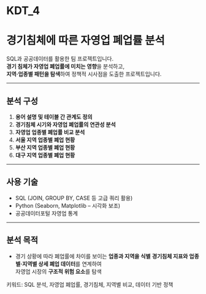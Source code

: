 # KDT_4

# 경기침체에 따른 자영업 폐업률 분석

SQL과 공공데이터를 활용한 팀 프로젝트입니다.  
**경기 침체가 자영업 폐업률에 미치는 영향**을 분석하고,  
**지역·업종별 패턴을 탐색**하여 정책적 시사점을 도출한 프로젝트입니다.

---

## 분석 구성

1. **용어 설명 및 테이블 간 관계도 정의**
2. **경기침체 시기와 자영업 폐업률의 연관성 분석**
3. **자영업 업종별 폐업률 비교 분석**
4. **서울 지역 업종별 폐업 현황**
5. **부산 지역 업종별 폐업 현황**
6. **대구 지역 업종별 폐업 현황**

---

## 사용 기술

- SQL (JOIN, GROUP BY, CASE 등 고급 쿼리 활용)
- Python (Seaborn, Matplotlib – 시각화 보조)
- 공공데이터포털 자영업 통계

---

## 분석 목적

- 경기 상황에 따라 폐업률에 차이를 보이는 **업종과 지역을 식별**
**경기침체 지표와 업종별·지역별 상세 폐업 데이터**를 연계하여  
  자영업 시장의 **구조적 위험 요소**를 탐색



키워드: SQL 분석, 자영업 폐업률, 경기침체, 지역별 비교, 데이터 기반 정책
